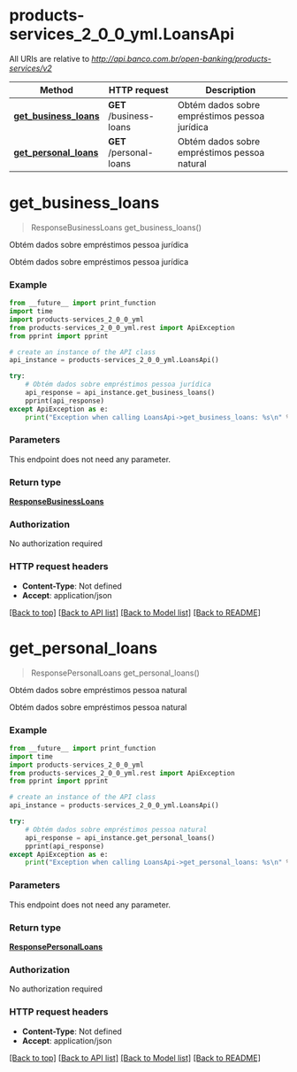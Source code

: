# products-services_2_0_0_yml.LoansApi

All URIs are relative to *http://api.banco.com.br/open-banking/products-services/v2*

Method | HTTP request | Description
------------- | ------------- | -------------
[**get_business_loans**](LoansApi.md#get_business_loans) | **GET** /business-loans | Obtém dados sobre empréstimos pessoa jurídica
[**get_personal_loans**](LoansApi.md#get_personal_loans) | **GET** /personal-loans | Obtém dados sobre empréstimos pessoa natural

# **get_business_loans**
> ResponseBusinessLoans get_business_loans()

Obtém dados sobre empréstimos pessoa jurídica

Obtém dados sobre empréstimos pessoa jurídica

### Example
```python
from __future__ import print_function
import time
import products-services_2_0_0_yml
from products-services_2_0_0_yml.rest import ApiException
from pprint import pprint

# create an instance of the API class
api_instance = products-services_2_0_0_yml.LoansApi()

try:
    # Obtém dados sobre empréstimos pessoa jurídica
    api_response = api_instance.get_business_loans()
    pprint(api_response)
except ApiException as e:
    print("Exception when calling LoansApi->get_business_loans: %s\n" % e)
```

### Parameters
This endpoint does not need any parameter.

### Return type

[**ResponseBusinessLoans**](ResponseBusinessLoans.md)

### Authorization

No authorization required

### HTTP request headers

 - **Content-Type**: Not defined
 - **Accept**: application/json

[[Back to top]](#) [[Back to API list]](../README.md#documentation-for-api-endpoints) [[Back to Model list]](../README.md#documentation-for-models) [[Back to README]](../README.md)

# **get_personal_loans**
> ResponsePersonalLoans get_personal_loans()

Obtém dados sobre empréstimos pessoa natural

Obtém dados sobre empréstimos pessoa natural

### Example
```python
from __future__ import print_function
import time
import products-services_2_0_0_yml
from products-services_2_0_0_yml.rest import ApiException
from pprint import pprint

# create an instance of the API class
api_instance = products-services_2_0_0_yml.LoansApi()

try:
    # Obtém dados sobre empréstimos pessoa natural
    api_response = api_instance.get_personal_loans()
    pprint(api_response)
except ApiException as e:
    print("Exception when calling LoansApi->get_personal_loans: %s\n" % e)
```

### Parameters
This endpoint does not need any parameter.

### Return type

[**ResponsePersonalLoans**](ResponsePersonalLoans.md)

### Authorization

No authorization required

### HTTP request headers

 - **Content-Type**: Not defined
 - **Accept**: application/json

[[Back to top]](#) [[Back to API list]](../README.md#documentation-for-api-endpoints) [[Back to Model list]](../README.md#documentation-for-models) [[Back to README]](../README.md)

